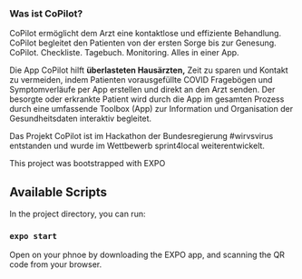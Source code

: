 ### Was ist CoPilot?

CoPilot ermöglicht dem Arzt eine kontaktlose und effiziente Behandlung.
CoPilot begleitet den Patienten von der ersten Sorge bis zur Genesung.
CoPilot. Checkliste. Tagebuch. Monitoring. Alles in einer App.

Die App CoPilot hilft **überlasteten Hausärzten,** Zeit zu sparen und Kontakt zu vermeiden, indem Patienten vorausgefüllte COVID Fragebögen und Symptomverläufe per App erstellen und direkt an den Arzt senden.
Der besorgte oder erkrankte Patient wird durch die App im gesamten
Prozess durch eine umfassende Toolbox (App) zur Information und
Organisation der Gesundheitsdaten interaktiv begleitet.

Das Projekt CoPilot ist im Hackathon der Bundesregierung #wirvsvirus entstanden und wurde im Wettbewerb sprint4local weiterentwickelt.




This project was bootstrapped with EXPO

## Available Scripts

In the project directory, you can run:

### `expo start`

Open on your phnoe by downloading the EXPO app, and scanning the QR code from your browser.





